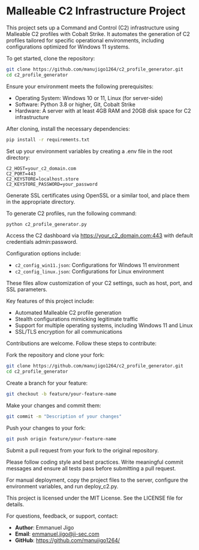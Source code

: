 
# Malleable C2 Infrastructure Project

This project sets up a Command and Control (C2) infrastructure using Malleable C2 profiles with Cobalt Strike. It automates the generation of C2 profiles tailored for specific operational environments, including configurations optimized for Windows 11 systems.

To get started, clone the repository:

```bash
git clone https://github.com/manujigo1264/c2_profile_generator.git
cd c2_profile_generator
```

Ensure your environment meets the following prerequisites:

- Operating System: Windows 10 or 11, Linux (for server-side)
- Software: Python 3.8 or higher, Git, Cobalt Strike
- Hardware: A server with at least 4GB RAM and 20GB disk space for C2 infrastructure

After cloning, install the necessary dependencies:

```bash
pip install -r requirements.txt
```

Set up your environment variables by creating a .env file in the root directory:

```env
C2_HOST=your_c2_domain.com
C2_PORT=443
C2_KEYSTORE=localhost.store
C2_KEYSTORE_PASSWORD=your_password
```

Generate SSL certificates using OpenSSL or a similar tool, and place them in the appropriate directory.

To generate C2 profiles, run the following command:

```bash
python c2_profile_generator.py
```

Access the C2 dashboard via https://your_c2_domain.com:443 with default credentials admin:password.

Configuration options include:

- `c2_config_win11.json`: Configurations for Windows 11 environment
- `c2_config_linux.json`: Configurations for Linux environment

These files allow customization of your C2 settings, such as host, port, and SSL parameters.

Key features of this project include:

- Automated Malleable C2 profile generation
- Stealth configurations mimicking legitimate traffic
- Support for multiple operating systems, including Windows 11 and Linux
- SSL/TLS encryption for all communications

Contributions are welcome. Follow these steps to contribute:

Fork the repository and clone your fork:

```bash
git clone https://github.com/manujigo1264/c2_profile_generator.git
cd c2_profile_generator
```

Create a branch for your feature:

```bash
git checkout -b feature/your-feature-name
```

Make your changes and commit them:

```bash
git commit -m "Description of your changes"
```

Push your changes to your fork:

```bash
git push origin feature/your-feature-name
```

Submit a pull request from your fork to the original repository.

Please follow coding style and best practices. Write meaningful commit messages and ensure all tests pass before submitting a pull request.

For manual deployment, copy the project files to the server, configure the environment variables, and run deploy_c2.py.

This project is licensed under the MIT License. See the LICENSE file for details.

For questions, feedback, or support, contact:

- **Author**: Emmanuel Jigo
- **Email**: emmanuel.jigo@ji-sec.com
- **GitHub**: https://github.com/manujigo1264/
